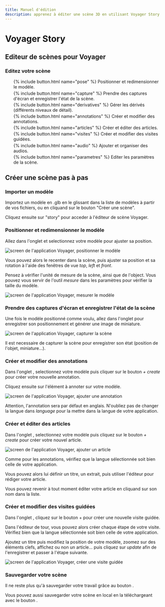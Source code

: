 ```yaml
---
title: Manuel d'édition
description: apprenez à éditer une scène 3D en utilisant Voyager Story
---
```


# Voyager Story

## Editeur de scènes pour Voyager

<style>
  li{
    margin: 0.2rem;
    list-style: none;
  }
  li a{
    color: var(--color-light);
    text-decoration: none;
  }
  li a:hover{
    color: white;
  }
  img{
    max-width: 100%;
  }
</style>

### Editez votre scène

 - {% include button.html name="pose" %} Positionner et redimensionner le modèle.
 - {% include button.html name="capture" %}  Prendre des captures d'écran et enregistrer l'état de la scène.
 - {% include button.html name="derivatives" %}  Gérer les dérivés (différents niveaux de détail).
 - {% include button.html name="annotations" %}  Créer et modifier des annotations.
 - {% include button.html name="articles" %}  Créer et éditer des articles.
 - {% include button.html name="visites" %}  Créer et modifier des visites guidées.
 - {% include button.html name="audio" %}  Ajouter et organiser des audios.
 - {% include button.html name="parametres" %}  Editer les paramètres de la scène.

## Créer une scène pas à pas

### Importer un modèle

Importez un modèle en .glb en le glissant dans la liste de modèles à partir de vos fichiers, ou en cliquand sur le bouton "Créer une scène".

Cliquez ensuite sur "story" pour acceder à l'éditeur de scène Voyager.

### Positionner et redimensionner le modèle

Allez dans l'onglet <span class="inline"><ff-button text="Pose" icon="move" disabled></ff-button></span> et selectionnez votre modèle pour ajuster sa position.

<img src="/assets/img/doc/Voyager-edit-pose.jpg" alt="screen de l'application Voyager, positionner le modèle">

Vous pouvez alors le recenter dans la scène, puis ajuster sa position et sa rotation à l'aide des fenêtres de vue _top_, _left_ et _front_.

Pensez à vérifier l'unité de mesure de la scène, ainsi que de l'object. Vous pouvez vous servir de l'outil _mesure_ dans les <span class="inline"><ff-button class="rounded" icon="tools" disabled></ff-button></span> paramètres pour vérifier la taille du modèle.

<img src="/assets/img/doc/Voyager-edit-mesure.jpg" alt="screen de l'application Voyager, mesurer le modèle">

### Prendre des captures d'écran et enregistrer l'état de la scène

Une fois le modèle positionné comme voulu, allez dans l'onglet <span class="inline"><ff-button text="Capture" icon="camera" disabled></ff-button></span> pour enregistrer son positionnement et générer une image de miniature. 

<img src="/assets/img/doc/Voyager-edit-capture.jpg" alt="screen de l'application Voyager, capturer la scène">

Il est necessaire de capturer la scène pour enregistrer son état (position de l'objet, miniature...).

### Créer et modifier des annotations

Dans l'onglet <span class="inline"><ff-button text="Annotations" icon="comment" disabled></ff-button></span>, selectionnez votre modèle puis cliquer sur le bouton _+ create_ pour créer votre nouvelle annotation.

Cliquez ensuite sur l'élément à annoter sur votre modèle.

<img src="/assets/img/doc/Voyager-edit-annotations.jpg" alt="screen de l'application Voyager, ajouter une annotation">

Attention, l'annotation sera par défaut en anglais. N'oubliez pas de changer la langue dans _language_ pour la mettre dans la langue de votre application.

### Créer et éditer des articles

Dans l'onglet <span class="inline"><ff-button text="Articles" icon="file" disabled></ff-button></span>, selectionnez votre modèle puis cliquez sur le bouton _+ create_ pour créer votre nouvel article.

<img src="/assets/img/doc/Voyager-edit-article.jpg" alt="screen de l'application Voyager, ajouter un article">

Comme pour les annotations, vérifiez que la langue sélectionnée soit bien celle de votre application.

Vous pouvez alors lui définir un titre, un extrait, puis utiliser l'éditeur pour rédiger votre article.

Vous pouvez revenir à tout moment éditer votre article en cliquand sur son nom dans la liste.

### Créer et modifier des visites guidées

Dans l'onglet <span class="inline"><ff-button text="Visites" icon="globe" disabled></ff-button></span>, cliquez sur le bouton + pour créer une nouvelle visite guidée.

Dans l'éditeur de tour, vous pouvez alors créer chaque étape de votre visite.
Vérifiez bien que la langue sélectionnée soit bien celle de votre application.

Ajoutez un titre puis modifiez la position de votre modèle, zoomez sur des éléments clefs, affichez ou non un article... puis cliquez sur _update_ afin de l'enregistrer et passer à l'étape suivante.

<img src="/assets/img/doc/Voyager-edit-visite.jpg" alt="screen de l'application Voyager, créer une visite guidée">

### Sauvegarder votre scène

Il ne reste plus qu'à sauvegarder votre travail grâce au bouton <span class="inline"><ff-button text="Sauvegarder" icon="save" disabled></ff-button></span>.

Vous pouvez aussi sauvegarder votre scène en local en la téléchargeant avec le bouton <span class="inline"><ff-button text="Télécharger" icon="download" disabled></ff-button></span>.
